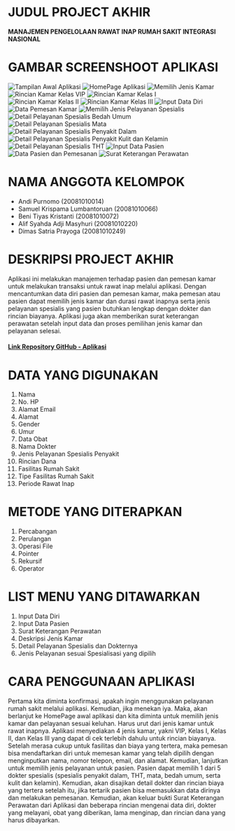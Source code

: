 # JUDUL PROJECT AKHIR
**MANAJEMEN PENGELOLAAN RAWAT INAP RUMAH SAKIT INTEGRASI NASIONAL**

# GAMBAR SCREENSHOOT APLIKASI
![Tampilan Awal Aplikasi](https://github.com/DimasPrayoga249/final-project-kelompok-2/blob/6ca4a867fcd1e2da8831aa24612b386517fe36f7/Tampilan%20Awal%20Aplikasi.png "Tampilan Awal Aplikasi")
![HomePage Aplikasi]( https://github.com/DimasPrayoga249/final-project-kelompok-2/blob/6ca4a867fcd1e2da8831aa24612b386517fe36f7/HomePage%20Aplikasi.png "Home Page Aplikasi")
![Memilih Jenis Kamar](https://github.com/DimasPrayoga249/final-project-kelompok-2/blob/6ca4a867fcd1e2da8831aa24612b386517fe36f7/Memilih%20Jenis%20Kamar.png "Memilih Jenis Kamar")
![Rincian Kamar Kelas VIP]( https://github.com/DimasPrayoga249/final-project-kelompok-2/blob/6ca4a867fcd1e2da8831aa24612b386517fe36f7/Rincian%20Kamar%20Kelas%20VIP.png "Rincian Kamar Kelas VIP")
![Rincian Kamar Kelas I](https://github.com/DimasPrayoga249/final-project-kelompok-2/blob/6ca4a867fcd1e2da8831aa24612b386517fe36f7/Rincian%20Kamar%20Kelas%20I.png "Rincian Kamar Kelas I")
![Rincian Kamar Kelas II](https://github.com/DimasPrayoga249/final-project-kelompok-2/blob/6ca4a867fcd1e2da8831aa24612b386517fe36f7/Rincian%20Kamar%20Kelas%20II.png "Rincian Kamar Kelas II")
![Rincian Kamar Kelas III](https://github.com/DimasPrayoga249/final-project-kelompok-2/blob/6ca4a867fcd1e2da8831aa24612b386517fe36f7/Rincian%20Kamar%20Kelas%20III.pn "Rincian Kamar Kelas III")
![Input Data Diri](https://github.com/DimasPrayoga249/final-project-kelompok-2/blob/6ca4a867fcd1e2da8831aa24612b386517fe36f7/Input%20Data%20Diri.png "Input Data Diri")
![Data Pemesan Kamar](https://github.com/DimasPrayoga249/final-project-kelompok-2/blob/6ca4a867fcd1e2da8831aa24612b386517fe36f7/Data%20Pemesan%20Kamar.png "Data Pemesan Kamar")
![Memilih Jenis Pelayanan Spesialis](https://github.com/DimasPrayoga249/final-project-kelompok-2/blob/6ca4a867fcd1e2da8831aa24612b386517fe36f7/Memilih%20Jenis%20Pelayanan%20Spesialis.png "Memilih Jenis Pelayanan Spesialis")
![Detail Pelayanan Spesialis Bedah Umum](https://github.com/DimasPrayoga249/final-project-kelompok-2/blob/6ca4a867fcd1e2da8831aa24612b386517fe36f7/Detail%20Pelayanan%20Spesialis%20Bedah%20Umum.png "Detail Pelayanan Spesialis Bedah Umum")
![Detail Pelayanan Spesialis Mata](https://github.com/DimasPrayoga249/final-project-kelompok-2/blob/3b60025ab2fd4f7428070170ac6753153fbf1d44/Detail%20Pelayanan%20Spesialis%20Mata.png "Detail Pelayanan Spesialis Mata")
![Detail Pelayanan Spesialis Penyakit Dalam]( https://github.com/DimasPrayoga249/final-project-kelompok-2/blob/6ca4a867fcd1e2da8831aa24612b386517fe36f7/Detail%20Pelayanan%20Spesialis%20Penyakit%20Dalam.png "Detail Pelayanan Spesialis Penyakit Dalam")
![Detail Pelayanan Spesialis Penyakit Kulit dan Kelamin](https://github.com/DimasPrayoga249/final-project-kelompok-2/blob/6ca4a867fcd1e2da8831aa24612b386517fe36f7/Detail%20Pelayanan%20Penyakit%20Kulit%20dan%20Kelamin.png "Detail Pelayanan Spesialis Penyakit Kulit dan Kelamin")
![Detail Pelayanan Spesialis THT]( https://github.com/DimasPrayoga249/final-project-kelompok-2/blob/6ca4a867fcd1e2da8831aa24612b386517fe36f7/Detail%20Pelayanan%20Spesialis%20THT.png "Detail Pelayanan Spesialis THT")
![Input Data Pasien](https://github.com/DimasPrayoga249/final-project-kelompok-2/blob/6ca4a867fcd1e2da8831aa24612b386517fe36f7/Input%20Data%20Pasien.png "Input Data Pasien")
![Data Pasien dan Pemesanan](https://github.com/DimasPrayoga249/final-project-kelompok-2/blob/6ca4a867fcd1e2da8831aa24612b386517fe36f7/Data%20Pasien%20dan%20Pemesanan.png "Data Pasien dan Pemesanan")
![Surat Keterangan Perawatan](https://github.com/DimasPrayoga249/final-project-kelompok-2/blob/6ca4a867fcd1e2da8831aa24612b386517fe36f7/Surat%20Keterangan%20Perawatan.png "Surat Keterangan Perawatan")
# NAMA ANGGOTA KELOMPOK
* Andi Purnomo (20081010014)
* Samuel Krispama Lumbantoruan (20081010066)
* Beni Tiyas Kristanti (20081010072) 
* Alif Syahda Adji Masyhuri (20081010220) 
* Dimas Satria Prayoga (20081010249)
# DESKRIPSI PROJECT AKHIR
Aplikasi ini melakukan manajemen terhadap pasien dan pemesan kamar untuk melakukan transaksi untuk rawat inap melalui aplikasi. Dengan mencantumkan data diri pasien dan pemesan kamar, maka pemesan atau pasien dapat memilih jenis kamar dan durasi rawat inapnya serta jenis pelayanan spesialis yang pasien butuhkan lengkap dengan dokter dan rincian biayanya. Aplikasi juga akan memberikan surat keterangan perawatan setelah input data dan proses pemilihan jenis kamar dan pelayanan selesai. 

#### [Link Repository GitHub - Aplikasi](https://github.com/DimasPrayoga249/final-project-kelompok-2)

# DATA YANG DIGUNAKAN
1. Nama
2. No. HP
3. Alamat Email
4. Alamat
5. Gender
6. Umur
7. Data Obat
8. Nama Dokter
9. Jenis Pelayanan Spesialis Penyakit
10. Rincian Dana
11. Fasilitas Rumah Sakit
12. Tipe Fasilitas Rumah Sakit
13. Periode Rawat Inap

# METODE YANG DITERAPKAN
1. Percabangan
2. Perulangan
3. Operasi File
4. Pointer
5. Rekursif
6. Operator

# LIST MENU YANG DITAWARKAN
1. Input Data Diri
2. Input Data Pasien
3. Surat Keterangan Perawatan
4. Deskripsi Jenis Kamar
5. Detail Pelayanan Spesialis dan Dokternya
6. Jenis Pelayanan sesuai Spesialisasi yang dipilih

# CARA PENGGUNAAN APLIKASI
Pertama kita diminta konfirmasi, apakah ingin menggunakan pelayanan rumah sakit melalui aplikasi. Kemudian, jika menekan iya. Maka, akan berlanjut ke HomePage awal aplikasi dan kita diminta untuk memilih jenis kamar dan pelayanan sesuai keluhan. Harus urut dari jenis kamar untuk rawat inapnya. Aplikasi menyediakan 4 jenis kamar, yakni VIP, Kelas I, Kelas II, dan Kelas III yang dapat di cek terlebih dahulu untuk rincian biayanya. Setelah merasa cukup untuk fasilitas dan biaya yang tertera, maka pemesan bisa mendaftarkan diri untuk memesan kamar yang telah dipilih dengan menginputkan nama, nomor telepon, email, dan alamat. Kemudian, lanjutkan untuk memilih jenis pelayanan untuk pasien. Pasien dapat memilih 1 dari 5 dokter spesialis (spesialis penyakit dalam, THT, mata, bedah umum, serta kulit dan kelamin). Kemudian, akan disajikan detail dokter dan rincian biaya yang tertera setelah itu, jika tertarik pasien bisa memasukkan data dirinya dan melakukan pemesanan. Kemudian, akan keluar bukti Surat Keterangan Perawatan dari Aplikasi dan beberapa rincian mengenai data diri, dokter yang melayani, obat yang diberikan, lama menginap, dan rincian dana yang harus dibayarkan.


